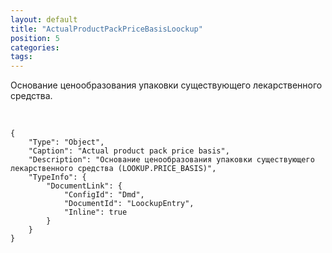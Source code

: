 ```yaml
---
layout: default
title: "ActualProductPackPriceBasisLoockup"
position: 5
categories: 
tags: 
---
```


Основание ценообразования упаковки существующего лекарственного средства.

 

```
{
	"Type": "Object",
	"Caption": "Actual product pack price basis",
	"Description": "Основание ценообразования упаковки существующего лекарственного средства (LOOKUP.PRICE_BASIS)",
	"TypeInfo": {
		"DocumentLink": {
			"ConfigId": "Dmd",
			"DocumentId": "LoockupEntry",
			"Inline": true
		}
	}
}
```

 

 

